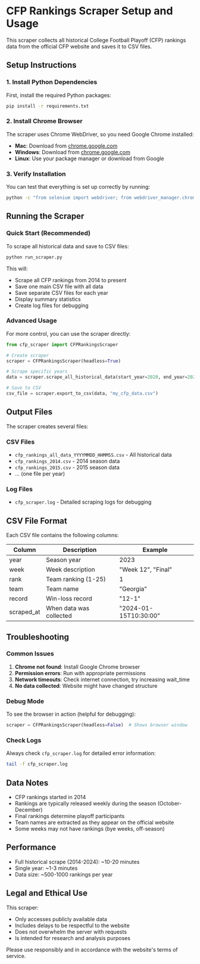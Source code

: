 # CFP Rankings Scraper Setup and Usage

This scraper collects all historical College Football Playoff (CFP) rankings data from the official CFP website and saves it to CSV files.

## Setup Instructions

### 1. Install Python Dependencies

First, install the required Python packages:

```bash
pip install -r requirements.txt
```

### 2. Install Chrome Browser

The scraper uses Chrome WebDriver, so you need Google Chrome installed:
- **Mac**: Download from [chrome.google.com](https://www.google.com/chrome/)
- **Windows**: Download from [chrome.google.com](https://www.google.com/chrome/)
- **Linux**: Use your package manager or download from Google

### 3. Verify Installation

You can test that everything is set up correctly by running:

```bash
python -c "from selenium import webdriver; from webdriver_manager.chrome import ChromeDriverManager; print('Setup successful!')"
```

## Running the Scraper

### Quick Start (Recommended)

To scrape all historical data and save to CSV files:

```bash
python run_scraper.py
```

This will:
- Scrape all CFP rankings from 2014 to present
- Save one main CSV file with all data
- Save separate CSV files for each year
- Display summary statistics
- Create log files for debugging

### Advanced Usage

For more control, you can use the scraper directly:

```python
from cfp_scraper import CFPRankingsScraper

# Create scraper
scraper = CFPRankingsScraper(headless=True)

# Scrape specific years
data = scraper.scrape_all_historical_data(start_year=2020, end_year=2023)

# Save to CSV
csv_file = scraper.export_to_csv(data, "my_cfp_data.csv")
```

## Output Files

The scraper creates several files:

### CSV Files
- `cfp_rankings_all_data_YYYYMMDD_HHMMSS.csv` - All historical data
- `cfp_rankings_2014.csv` - 2014 season data
- `cfp_rankings_2015.csv` - 2015 season data
- ... (one file per year)

### Log Files
- `cfp_scraper.log` - Detailed scraping logs for debugging

## CSV File Format

Each CSV file contains the following columns:

| Column | Description | Example |
|--------|-------------|---------|
| year | Season year | 2023 |
| week | Week description | "Week 12", "Final" |
| rank | Team ranking (1-25) | 1 |
| team | Team name | "Georgia" |
| record | Win-loss record | "12-1" |
| scraped_at | When data was collected | "2024-01-15T10:30:00" |

## Troubleshooting

### Common Issues

1. **Chrome not found**: Install Google Chrome browser
2. **Permission errors**: Run with appropriate permissions
3. **Network timeouts**: Check internet connection, try increasing wait_time
4. **No data collected**: Website might have changed structure

### Debug Mode

To see the browser in action (helpful for debugging):

```python
scraper = CFPRankingsScraper(headless=False)  # Shows browser window
```

### Check Logs

Always check `cfp_scraper.log` for detailed error information:

```bash
tail -f cfp_scraper.log
```

## Data Notes

- CFP rankings started in 2014
- Rankings are typically released weekly during the season (October-December)
- Final rankings determine playoff participants
- Team names are extracted as they appear on the official website
- Some weeks may not have rankings (bye weeks, off-season)

## Performance

- Full historical scrape (2014-2024): ~10-20 minutes
- Single year: ~1-3 minutes
- Data size: ~500-1000 rankings per year

## Legal and Ethical Use

This scraper:
- Only accesses publicly available data
- Includes delays to be respectful to the website
- Does not overwhelm the server with requests
- Is intended for research and analysis purposes

Please use responsibly and in accordance with the website's terms of service.
